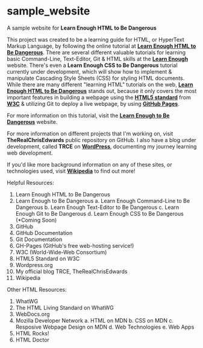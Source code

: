 # sample_website
A sample website for **Learn Enough HTML to Be Dangerous**

This project was created to be a learning guide for HTML, or HyperText Markup Language, by following the online tutorial at [**Learn Enough HTML to Be Dangerous**](https://learnenough.com/html-tutorial). There are several different valuable tutorials for learning basic Command-Line, Text-Editor, Git & HTML skills at the [**Learn Enough**](https://learnenough.com) website. There's even a **Learn Enough CSS to Be Dangerous** tutorial currently under development, which will show how to implement & manipulate Cascading Style Sheets (CSS) for styling HTML documents. While there are many different "learning HTML" tutorials on the web, [**Learn Enough HTML to Be Dangerous**](https://learnenough.com/html-tutorial) stands out, because it only covers the most important features in building a webpage using the [**HTML5 standard**](https://www.w3.org/TR/html5) from [**W3C**](http://www.w3.org) & utilizing Git to deploy a live webpage, by using [**GitHub Pages**](https://pages.github.com).

For more information on this tutorial, visit the [**Learn Enough to Be Dangerous**](https://learnenough.com) website. 

For more information on different projects that I'm working on, visit **TheRealChrisEdwards** public repository on GitHub. I also have a blog under development, called **TRCE** on [**WordPress**](http://www.wordpress.org), documenting my journey learning web development.

If you'd like more background information on any of these sites, or technologies used, visit [**Wikipedia**](http://www.wikipedia.org) to find out more!

Helpful Resources:

1. Learn Enough HTML to Be Dangerous
2. Learn Enough to Be Dangerous
  a. Learn Enough Command-Line to Be Dangerous
  b. Learn Enough Text-Editor to Be Dangerous
  c. Learn Enough Git to Be Dangerous
  d. Learn Enough CSS to Be Dangerous (&ast;Coming Soon)
3. GitHub
4. GitHub Documentation
5. Git Documentation
6. GH-Pages (GitHub's free web-hosting service!)
7. W3C (World-Wide-Web Consortium)
8. HTML5 Standard on W3C
9. Wordpress.org
10. My official blog TRCE, TheRealChrisEdwards
11. Wikipedia

Other HTML Resources:

1. WhatWG
2. The HTML Living Standard on WhatWG
3. WebDocs.org
4. Mozilla Developer Network
  a. HTML on MDN
  b. CSS on MDN
  c. Resposive Webpage Design on MDN
  d. Web Technologies
  e. Web Apps
5. HTML Rocks!
6. HTML Doctor
